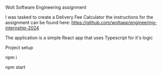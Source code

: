 Wolt Software Engineering assignment

I was tasked to create a Delivery Fee Calculator the instructions for the assignment
can be found here:
https://github.com/woltapp/engineering-internship-2024

The application is a simple React app that uses Typescript for it's logic

Project setup

npm i

npm start
